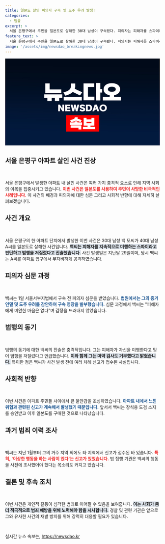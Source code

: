 ```yaml
---
title: 일본도 살인 피의자 구속 및 도주 우려 발생!
categories:
  - 법률
excerpt: >
  서울 은평구에서 주민을 일본도로 살해한 30대 남성이 구속됐다. 피의자는 피해자를 스파이라 주장하며 범행을 정당화했으나, 증거 인멸 우려로 영장이 발부됐다. 사건의 진실이 궁금하다!
feature_text: >
  서울 은평구에서 주민을 일본도로 살해한 30대 남성이 구속됐다. 피의자는 피해자를 스파이라 주장하며 범행을 정당화했으나, 증거 인멸 우려로 영장이 발부됐다. 사건의 진실이 궁금하다!
image: '/assets/img/newsdao_breakingnews.jpg'
---
```


<p><img src="/assets/img/newsdao_breakingnews.jpg" alt="implanttips 속보" /></p>

<h2 data-ke-size="size26">서울 은평구 아파트 살인 사건 진상</h2>

<p data-ke-size="size16">&nbsp;</p>

<p>서울 은평구에서 발생한 아파트 내 살인 사건은 여러 가지 충격적 요소로 인해 지역 사회의 이목을 집중시키고 있습니다. <b><span style="color: #ee2323;">이번 사건은 일본도를 사용하여 주민이 사망한 비극적인 사례입니다.</span></b> 이 사건의 배경과 피의자에 대한 심문 그리고 사회적 반향에 대해 자세히 살펴보겠습니다.</p>

<h2 data-ke-size="size26">사건 개요</h2>

<p data-ke-size="size16">&nbsp;</p>

<p>서울 은평구의 한 아파트 단지에서 발생한 이번 사건은 30대 남성 백 모씨가 40대 남성 A씨를 일본도로 살해한 사건입니다. <b><span style="background-color: #21538527;">백씨는 피해자를 지속적으로 미행하는 스파이라고 판단하고 범행을 저질렀다고 진술했습니다.</span></b> 사건 발생일은 지난달 29일이며, 당시 백씨는 A씨를 아파트 입구에서 무자비하게 공격하였습니다. </p>

<h2 data-ke-size="size26">피의자 심문 과정</h2>

<p data-ke-size="size16">&nbsp;</p>

<p>백씨는 1일 서울서부지법에서 구속 전 피의자 심문을 받았습니다. <b><span style="color: #1a5490;">법원에서는 그의 증거인멸 및 도주 우려를 감안하여 구속 영장을 발부했습니다.</span></b> 심문 과정에서 백씨는 "피해자에게 미안한 마음은 없다"며 감정을 드러내지 않았습니다. </p>

<h2 data-ke-size="size26">범행의 동기</h2>

<p data-ke-size="size16">&nbsp;</p>

<p>범행의 동기에 대한 백씨의 진술은 충격적입니다. 그는 피해자가 자신을 미행한다고 믿어 범행을 저질렀다고 언급했습니다. <b><span style="background-color: #21538527;">이와 함께 그는 마약 검사도 거부했다고 밝혔습니다.</span></b> 특이한 점은 백씨가 사건 발생 전에 여러 차례 신고가 접수된 사실입니다. </p>

<h2 data-ke-size="size26">사회적 반향</h2>

<p data-ke-size="size16">&nbsp;</p>

<p>이번 사건은 아파트 주민들 사이에서 큰 불안감을 조성하였습니다. <b><span style="color: #1a5490;">아파트 내에서 느낀 위협과 관련된 신고가 계속해서 발생했기 때문입니다.</span></b> 앞서서 백씨는 장식용 도검 소지를 승인받고 이후 일본도를 구매한 것으로 나타났습니다. </p>

<h2 data-ke-size="size26">과거 범죄 이력 조사</h2>

<p data-ke-size="size16">&nbsp;</p>

<p>백씨는 지난 1월부터 그의 거주 지역 외에도 타 지역에서 신고가 접수된 바 있습니다. <b><span style="color: #ee2323;">특히, '이상한 행동을 하는 사람이 있다'는 신고가 있었습니다.</span></b> 법 집행 기관은 백씨의 행동을 사전에 조사했어야 했다는 목소리도 커지고 있습니다. </p>

<h2 data-ke-size="size26">결론 및 후속 조치</h2>

<p data-ke-size="size16">&nbsp;</p>

<p>이번 사건은 개인적 갈등이 심각한 범죄로 이어질 수 있음을 보여줍니다. <b><span style="background-color: #21538527;">이는 사회가 좀 더 적극적으로 범죄 예방을 위해 노력해야 함을 시사합니다.</span></b> 경찰 및 관련 기관은 앞으로 그와 유사한 사건의 재발 방지를 위해 강력히 대응할 필요가 있습니다.</p>

<p data-ke-size="size16">&nbsp;</p>
실시간 뉴스 속보는, <a href="https://newsdao.kr" rel="dofollow">https://newsdao.kr</a>


